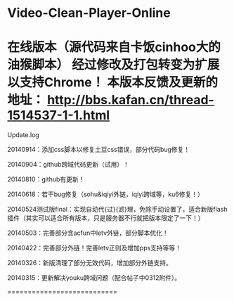 Video-Clean-Player-Online
==========================
在线版本（源代码来自卡饭cinhoo大的油猴脚本）
经过修改及打包转变为扩展以支持Chrome！
本版本反馈及更新的地址：
http://bbs.kafan.cn/thread-1514537-1-1.html
==========================
Update.log

20140914：添加css脚本以修复土豆css错误，部分代码bug修复！

20140904：github跨域代码更新（试用）！

20140810：github有更新！

20140618：若干bug修复（sohu&iqiyi外链，iqiyi跨域等，ku6修复！）

20140524测试版final：实现自动代{过}{滤}理，免除手动设置了，适合新版flash插件（其实可以适合所有版本，只是服务器不行就把版本限定了一下！）

20140503：完善部分含acfun中letv外链，部分脚本优化！

20140422：完善部分外链！完善letv正则及增加pps支持等等！

20140326：新版清理了部分无效代码，增加部分外链支持。

20140315：更新解决youku跨域问题（配合帖子中0312附件）。

===========================
